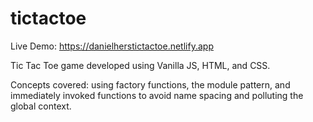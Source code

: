 # tictactoe

Live Demo: https://danielherstictactoe.netlify.app

Tic Tac Toe game developed using Vanilla JS, HTML, and CSS.

Concepts covered: using factory functions, the module pattern, and immediately invoked functions to avoid name spacing and polluting the global context.
